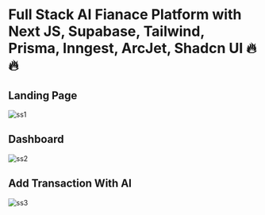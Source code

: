 # Full Stack AI Fianace Platform with Next JS, Supabase, Tailwind, Prisma, Inngest, ArcJet, Shadcn UI 🔥🔥

## Landing Page 
![ss1](https://github.com/user-attachments/assets/9e1b5157-d16b-4687-b7a5-aac55ffe4099)

## Dashboard
![ss2](https://github.com/user-attachments/assets/e9d302e7-652d-42d0-9d76-1b0f6bc39b79)


## Add Transaction With AI 
![ss3](https://github.com/user-attachments/assets/b86f358b-7c2e-4f10-969f-10a912a96d96)



